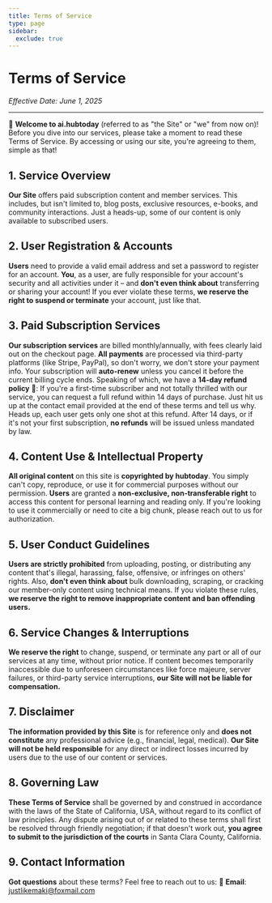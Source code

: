 ```yaml
---
title: Terms of Service
type: page
sidebar:
  exclude: true
---
```

# Terms of Service

*Effective Date: June 1, 2025*

---

👋 **Welcome to ai.hubtoday** (referred to as "the Site" or "we" from now on)! Before you dive into our services, please take a moment to read these Terms of Service. By accessing or using our site, you're agreeing to them, simple as that!

## 1. Service Overview
**Our Site** offers paid subscription content and member services. This includes, but isn't limited to, blog posts, exclusive resources, e-books, and community interactions. Just a heads-up, some of our content is only available to subscribed users.

## 2. User Registration & Accounts
**Users** need to provide a valid email address and set a password to register for an account. **You**, as a user, are fully responsible for your account's security and all activities under it – and **don't even think about** transferring or sharing your account! If you ever violate these terms, **we reserve the right to suspend or terminate** your account, just like that.

## 3. Paid Subscription Services
**Our subscription services** are billed monthly/annually, with fees clearly laid out on the checkout page. **All payments** are processed via third-party platforms (like Stripe, PayPal), so don't worry, we don't store your payment info. Your subscription will **auto-renew** unless you cancel it before the current billing cycle ends. Speaking of which, we have a **14-day refund policy** 💸: If you're a first-time subscriber and not totally thrilled with our service, you can request a full refund within 14 days of purchase. Just hit us up at the contact email provided at the end of these terms and tell us why. Heads up, each user gets only one shot at this refund. After 14 days, or if it's not your first subscription, **no refunds** will be issued unless mandated by law.

## 4. Content Use & Intellectual Property
**All original content** on this site is **copyrighted by hubtoday**. You simply can't copy, reproduce, or use it for commercial purposes without our permission. **Users** are granted a **non-exclusive, non-transferable right** to access this content for personal learning and reading only. If you're looking to use it commercially or need to cite a big chunk, please reach out to us for authorization.

## 5. User Conduct Guidelines
**Users are strictly prohibited** from uploading, posting, or distributing any content that's illegal, harassing, false, offensive, or infringes on others' rights. Also, **don't even think about** bulk downloading, scraping, or cracking our member-only content using technical means. If you violate these rules, **we reserve the right to remove inappropriate content and ban offending users.**

## 6. Service Changes & Interruptions
**We reserve the right** to change, suspend, or terminate any part or all of our services at any time, without prior notice. If content becomes temporarily inaccessible due to unforeseen circumstances like force majeure, server failures, or third-party service interruptions, **our Site will not be liable for compensation.**

## 7. Disclaimer
**The information provided by this Site** is for reference only and **does not constitute** any professional advice (e.g., financial, legal, medical). **Our Site will not be held responsible** for any direct or indirect losses incurred by users due to the use of our content or services.

## 8. Governing Law
**These Terms of Service** shall be governed by and construed in accordance with the laws of the State of California, USA, without regard to its conflict of law principles. Any dispute arising out of or related to these terms shall first be resolved through friendly negotiation; if that doesn't work out, **you agree to submit to the jurisdiction of the courts** in Santa Clara County, California.

## 9. Contact Information
**Got questions** about these terms? Feel free to reach out to us:
📧 **Email**: [justlikemaki@foxmail.com](mailto:justlikemaki@foxmail.com)
